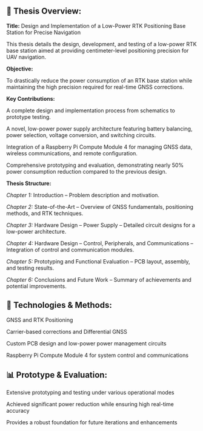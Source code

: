 </h1> <h2>📝 Thesis Overview:</h2>

<b>Title:</b> Design and Implementation of a Low-Power RTK Positioning Base Station for Precise Navigation

This thesis details the design, development, and testing of a low-power RTK base station aimed at providing centimeter-level positioning precision for UAV navigation.

<b>Objective:</b>

To drastically reduce the power consumption of an RTK base station while maintaining the high precision required for real-time GNSS corrections.

<b>Key Contributions:</b>

A complete design and implementation process from schematics to prototype testing.

A novel, low-power power supply architecture featuring battery balancing, power selection, voltage conversion, and switching circuits.

Integration of a Raspberry Pi Compute Module 4 for managing GNSS data, wireless communications, and remote configuration.

Comprehensive prototyping and evaluation, demonstrating nearly 50% power consumption reduction compared to the previous design.

<b>Thesis Structure:</b>

<i>Chapter 1:</i> Introduction – Problem description and motivation.

<i>Chapter 2:</i> State-of-the-Art – Overview of GNSS fundamentals, positioning methods, and RTK techniques.

<i>Chapter 3:</i> Hardware Design – Power Supply – Detailed circuit designs for a low-power architecture.

<i>Chapter 4:</i> Hardware Design – Control, Peripherals, and Communications – Integration of control and communication modules.

<i>Chapter 5:</i> Prototyping and Functional Evaluation – PCB layout, assembly, and testing results.

<i>Chapter 6:</i> Conclusions and Future Work – Summary of achievements and potential improvements.

<h2>🔧 Technologies & Methods:</h2>

GNSS and RTK Positioning

Carrier-based corrections and Differential GNSS

Custom PCB design and low-power power management circuits

Raspberry Pi Compute Module 4 for system control and communications

<h2>📊 Prototype & Evaluation:</h2>

Extensive prototyping and testing under various operational modes

Achieved significant power reduction while ensuring high real-time accuracy

Provides a robust foundation for future iterations and enhancements
